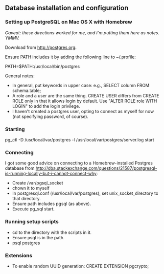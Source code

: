 ## Database installation and configuration

### Setting up PostgreSQL on Mac OS X with Homebrew

*Caveat: these directions worked for me, and I'm putting them here as notes. YMMV.*

Download from http://postgres.org.

Ensure PATH includes it by adding the following line to ~/.profile:

PATH=$PATH:/usr/local/bin/postgres

General notes:

- In general, put keywords in upper case: e.g., SELECT column FROM schema.table;
- A role and a user are the same thing. CREATE USER differs from CREATE ROLE only in that it allows login by default. Use "ALTER ROLE role WITH LOGIN" to add the login privilege.
- I haven't created a postgres user, opting to connect as myself for now (not specifying password, of course).

### Starting

pg_ctl -D /usr/local/var/postgres -l /usr/local/var/postgres/server.log start

### Connecting

I got some good advice on connecting to a Homebrew-installed Postgres database from http://dba.stackexchange.com/questions/21587/postgresql-is-running-locally-but-i-cannot-connect-why:

- Create /var/pgsql_socket
- chown it to myself
- In postgresql.conf (/usr/local/var/postgres), set unix_socket_directory to that directory.
- Ensure path includes pgsql (as above).
- Execute pg_sql start.

### Running setup scripts

- cd to the directory with the scripts in it.
- Ensure psql is in the path.
- psql postgres

### Extensions

- To enable random UUID generation: CREATE EXTENSION pgcrypto;


